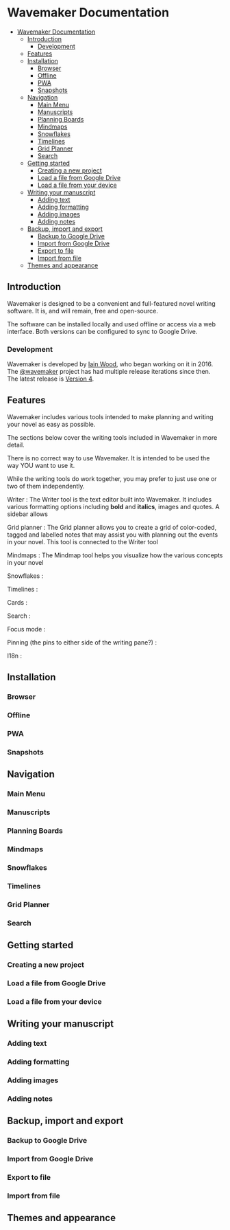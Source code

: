 # Wavemaker Documentation

- [Wavemaker Documentation](#wavemaker-documentation)
  - [Introduction](#introduction)
    - [Development](#development)
  - [Features](#features)
  - [Installation](#installation)
    - [Browser](#browser)
    - [Offline](#offline)
    - [PWA](#pwa)
    - [Snapshots](#snapshots)
  - [Navigation](#navigation)
    - [Main Menu](#main-menu)
    - [Manuscripts](#manuscripts)
    - [Planning Boards](#planning-boards)
    - [Mindmaps](#mindmaps)
    - [Snowflakes](#snowflakes)
    - [Timelines](#timelines)
    - [Grid Planner](#grid-planner)
    - [Search](#search)
  - [Getting started](#getting-started)
    - [Creating a new project](#creating-a-new-project)
    - [Load a file from Google Drive](#load-a-file-from-google-drive)
    - [Load a file from your device](#load-a-file-from-your-device)
  - [Writing your manuscript](#writing-your-manuscript)
    - [Adding text](#adding-text)
    - [Adding formatting](#adding-formatting)
    - [Adding images](#adding-images)
    - [Adding notes](#adding-notes)
  - [Backup, import and export](#backup-import-and-export)
    - [Backup to Google Drive](#backup-to-google-drive)
    - [Import from Google Drive](#import-from-google-drive)
    - [Export to file](#export-to-file)
    - [Import from file](#import-from-file)
  - [Themes and appearance](#themes-and-appearance)

## Introduction

Wavemaker is designed to be a convenient and full-featured novel writing software.
It is, and will remain, free and open-source.

The software can be installed locally and used offline or access via a web interface.
Both versions can be configured to sync to Google Drive.

### Development

Wavemaker is developed by [Iain Wood](https://github.com/mayasky76), who began working on it in 2016.
The [@wavemaker](https://github.com/wavemakercards) project has had multiple release iterations since then.
The latest release is [Version 4](wavemakercards.com).

## Features

Wavemaker includes various tools intended to make planning and writing your novel as easy as possible.

The sections below cover the writing tools included in Wavemaker in more detail.

There is no correct way to use Wavemaker.
It is intended to be used the way YOU want to use it.

While the writing tools do work together, you may prefer to just use one or two of them independently.

Writer
: The Writer tool is the text editor built into Wavemaker. It includes various formatting options including **bold** and __italics__, images and quotes. A sidebar allows

Grid planner
: The Grid planner allows you to create a grid of color-coded, tagged and labelled notes that may assist you with planning out the events in your novel. This tool is connected to the Writer tool

Mindmaps
: The Mindmap tool helps you visualize how the various concepts in your novel

Snowflakes
:

Timelines
:

Cards
:

Search
:

Focus mode
:

Pinning (the pins to either side of the writing pane?)
:

I18n
:

## Installation

### Browser

### Offline

### PWA

### Snapshots

## Navigation

### Main Menu

### Manuscripts

### Planning Boards

### Mindmaps

### Snowflakes

### Timelines

### Grid Planner

### Search

## Getting started

### Creating a new project

### Load a file from Google Drive

### Load a file from your device

## Writing your manuscript

### Adding text

### Adding formatting

### Adding images

### Adding notes

## Backup, import and export

### Backup to Google Drive

### Import from Google Drive

### Export to file

### Import from file

## Themes and appearance

